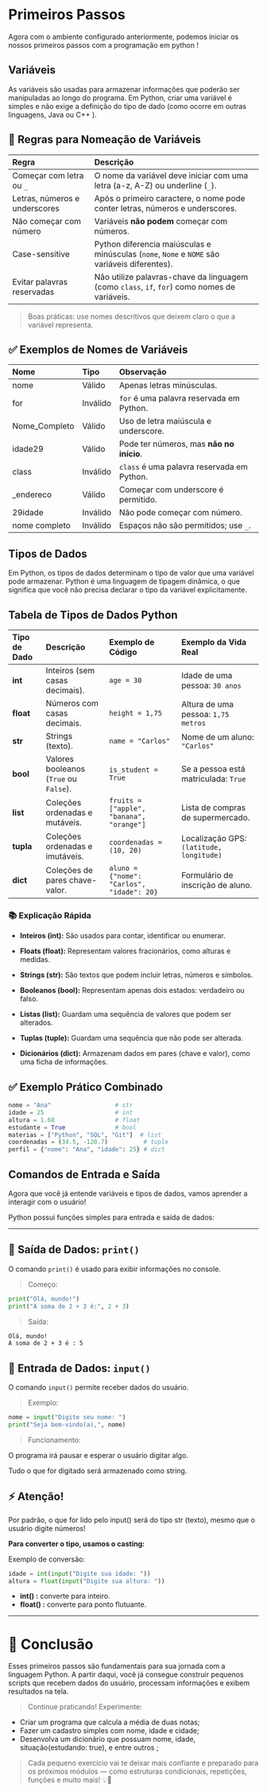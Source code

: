 # Primeiros Passos

Agora com o ambiente configurado anteriormente, podemos iniciar os nossos primeiros passos com a programação em python !

## Variáveis

As variáveis são usadas para armazenar informações que poderão ser manipuladas ao longo do programa. Em Python, criar uma variável é simples e não exige a definição do tipo de dado (como ocorre em outras linguagens, Java ou C++ ).

## 🧠 Regras para Nomeação de Variáveis

| Regra | Descrição |
|:------|:----------|
| Começar com letra ou `_` | O nome da variável deve iniciar com uma letra (a-z, A-Z) ou underline (`_`). |
| Letras, números e underscores | Após o primeiro caractere, o nome pode conter letras, números e underscores. |
| Não começar com número | Variáveis **não podem** começar com números. |
| Case-sensitive | Python diferencia maiúsculas e minúsculas (`nome`, `Nome` e `NOME` são variáveis diferentes). |
| Evitar palavras reservadas | Não utilize palavras-chave da linguagem (como `class`, `if`, `for`) como nomes de variáveis. |

> Boas práticas: use nomes descritivos que deixem claro o que a variável representa.

## ✅ Exemplos de Nomes de Variáveis

| Nome | Tipo | Observação |
|:-----|:--------|:-----------|
| nome | Válido | Apenas letras minúsculas. |
| for | Inválido | `for` é uma palavra reservada em Python. |
| Nome_Completo | Válido | Uso de letra maiúscula e underscore. |
| idade29 | Válido | Pode ter números, mas **não no início**. |
| class | Inválido | `class` é uma palavra reservada em Python. |
| _endereco | Válido | Começar com underscore é permitido. |
| 29idade | Inválido | Não pode começar com número. |
| nome completo | Inválido | Espaços não são permitidos; use `_`. |

## Tipos de Dados

Em Python, os tipos de dados determinam o tipo de valor que uma variável pode armazenar. Python é uma linguagem de tipagem dinâmica, o que significa que você não precisa declarar o tipo da variável explicitamente.

## Tabela de Tipos de Dados Python

| Tipo de Dado | Descrição | Exemplo de Código | Exemplo da Vida Real |
|:-------------|:----------|:------------------|:--------------------|
| **int** | Inteiros (sem casas decimais). | `age = 30` | Idade de uma pessoa: `30 anos` |
| **float** | Números com casas decimais. | `height = 1,75` | Altura de uma pessoa: `1,75 metros` |
| **str** | Strings (texto). | `name = "Carlos"` | Nome de um aluno: `"Carlos"` |
| **bool** | Valores booleanos (`True` ou `False`). | `is_student = True` | Se a pessoa está matriculada: `True` |
| **list** | Coleções ordenadas e mutáveis. | `fruits = ["apple", "banana", "orange"]` | Lista de compras de supermercado. |
| **tupla** | Coleções ordenadas e imutáveis. | `coordenadas = (10, 20)` | Localização GPS: `(latitude, longitude)` |
| **dict** | Coleções de pares chave-valor. | `aluno = {"nome": "Carlos", "idade": 20}` | Formulário de inscrição de aluno. |

### 📚 Explicação Rápida

- **Inteiros (int):** São usados para contar, identificar ou enumerar.

- **Floats (float):** Representam valores fracionários, como alturas e medidas.

- **Strings (str):** São textos que podem incluir letras, números e símbolos.

- **Booleanos (bool):** Representam apenas dois estados: verdadeiro ou falso.

- **Listas (list):** Guardam uma sequência de valores que podem ser alterados.

- **Tuplas (tuple):** Guardam uma sequência que não pode ser alterada.

- **Dicionários (dict):** Armazenam dados em pares (chave e valor), como uma ficha de informações.

## ✅ Exemplo Prático Combinado

```python
nome = "Ana"                  # str
idade = 25                    # int
altura = 1.68                 # float
estudante = True              # bool
materias = ["Python", "SQL", "Git"]  # list
coordenadas = (34.5, -120.7)          # tuple
perfil = {"nome": "Ana", "idade": 25} # dict
```

## Comandos de Entrada e Saída

Agora que você já entende variáveis e tipos de dados, vamos aprender a interagir com o usuário!

Python possui funções simples para entrada e saída de dados:

---

## 🔹 Saída de Dados: `print()`

O comando `print()` é usado para exibir informações no console.

> Começo:

```python
print("Olá, mundo!")
print("A soma de 2 + 3 é:", 2 + 3)
```

> Saída:

```bash
Olá, mundo!
A soma de 2 + 3 é : 5 
```

## 🔹 Entrada de Dados: `input()`

O comando `input()` permite receber dados do usuário.

> Exemplo:

```python
nome = input("Digite seu nome: ")
print("Seja bem-vindo(a),", nome)
```

> Funcionamento:

O programa irá pausar e esperar o usuário digitar algo.

Tudo o que for digitado será armazenado como string.

## ⚡ Atenção!

Por padrão, o que for lido pelo input() será do tipo str (texto), mesmo que o usuário digite números! 

**Para converter o tipo, usamos o casting:**

Exemplo de conversão:

```python
idade = int(input("Digite sua idade: "))
altura = float(input("Digite sua altura: "))
```

- **int() :** converte para inteiro.
- **float() :** converte para ponto flutuante.

---

# 🚀 Conclusão

Esses primeiros passos são fundamentais para sua jornada com a linguagem Python. A partir daqui, você já consegue construir pequenos scripts que recebem dados do usuário, processam informações e exibem resultados na tela.

> Continue praticando! Experimente:

- Criar um programa que calcula a média de duas notas;
- Fazer um cadastro simples com nome, idade e cidade;
- Desenvolva um dicionário que possuam nome, idade, situação(estudando: true), e entre outros ; 

> Cada pequeno exercício vai te deixar mais confiante e preparado para os próximos módulos — como estruturas condicionais, repetições, funções e muito mais! 💡🐍